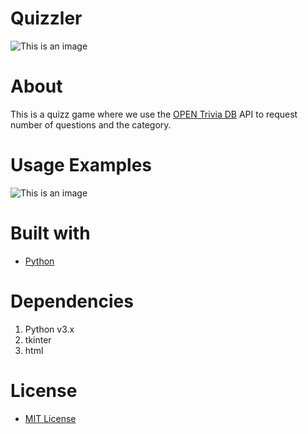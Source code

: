 # Quizzler
![This is an image](https://i.imgur.com/j1vTVKi.png)

# About
This is a quizz game where we use the [OPEN Trivia DB](https://opentdb.com/) API to request number of questions and the category. 
# Usage Examples

![This is an image](https://i.imgur.com/486b6A5.gif)

# Built with
- [Python](https://www.python.org/)

# Dependencies
1. Python v3.x
2. tkinter
3. html 

# License
- [MIT License](https://github.com/Solyyy/flash-card-app/blob/main/LICENSE.TXT)

